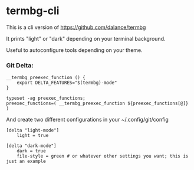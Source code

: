 # termbg-cli

This is a cli version of https://github.com/dalance/termbg

It prints "light" or "dark" depending on your terminal background.

Useful to autoconfigure tools depending on your theme.

### Git Delta:

```
__termbg_preexec_function () {
    export DELTA_FEATURES="$(termbg)-mode"
}

typeset -ag preexec_functions;
preexec_functions=( __termbg_preexec_function ${preexec_functions[@]} )
```

And create two different configurations in your ~/.config/git/config

```
[delta "light-mode"]
    light = true

[delta "dark-mode"]
    dark = true
    file-style = green # or whatever other settings you want; this is just an example
```

